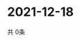 # 2021-12-18
  共 0条

  <!-- BEGIN -->
  <!-- 最后更新时间Sat Dec 18 2021 01:55:38 GMT+0000 (Coordinated Universal Time) -->
  
  <!-- END -->
  
  